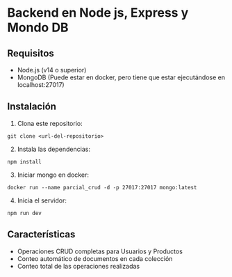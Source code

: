 # Backend en Node js, Express y Mondo DB

## Requisitos 

- Node.js (v14 o superior)
- MongoDB (Puede estar en docker, pero tiene que estar ejecutándose en localhost:27017)

## Instalación

1. Clona este repositorio:
```
git clone <url-del-repositorio>
```

2. Instala las dependencias:
```
npm install
```

3. Iniciar mongo en docker:
```
docker run --name parcial_crud -d -p 27017:27017 mongo:latest
```

4. Inicia el servidor:
```
npm run dev
```
## Características

- Operaciones CRUD completas para Usuarios y Productos
- Conteo automático de documentos en cada colección
- Conteo total de las operaciones realizadas
